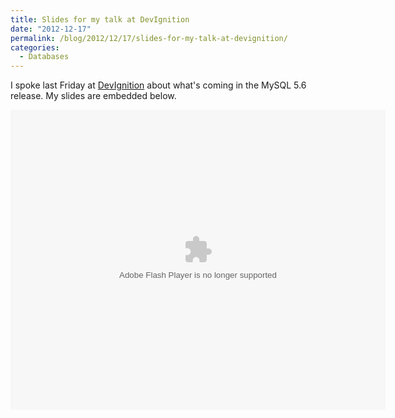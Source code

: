 ```yaml
---
title: Slides for my talk at DevIgnition
date: "2012-12-17"
permalink: /blog/2012/12/17/slides-for-my-talk-at-devignition/
categories:
  - Databases
---
```

I spoke last Friday at [DevIgnition][1] about what's coming in the MySQL 5.6 release. My slides are embedded below.

<embed src="https://www.box.com/embed/lqt0dw7mpl4uz5c.swf" width="600" height="480" wmode="opaque" type="application/x-shockwave-flash" allowFullScreen="true" allowScriptAccess="always">
  </p>

 [1]: http://www.devignition.com/
